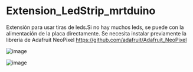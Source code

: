 # Extension_LedStrip_mrtduino
Extensión para usar tiras de leds.Si no hay muchos leds, se puede con la alimentación de la placa directamente. Se necesita instalar previamente la librería de Adafruit NeoPixel https://github.com/adafruit/Adafruit_NeoPixel

![image](https://user-images.githubusercontent.com/28557392/27225564-31b0171c-529b-11e7-907a-3bab5bdd629a.png)

![image](https://user-images.githubusercontent.com/28557392/27225613-5147d8e4-529b-11e7-9246-27fbf3fda82f.png)
